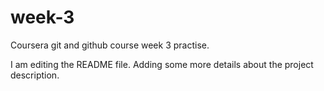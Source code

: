 # week-3
Coursera git and github course week 3 practise.

I am editing the README file. Adding some more details about the project description.

